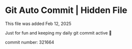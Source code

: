 # Git Auto Commit | Hidden File

This file was added Feb 12, 2025

Just for fun and keeping my daily git commit active 🤪

commit number: 321664
